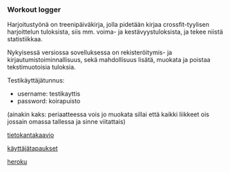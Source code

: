 ### Workout logger

Harjoitustyönä on treenipäiväkirja, jolla pidetään kirjaa crossfit-tyylisen harjoittelun tuloksista, siis mm. voima- ja kestävyystuloksista, ja tekee niistä statistiikkaa.

Nykyisessä versiossa sovelluksessa on rekisteröitymis- ja kirjautumistoiminnallisuus, sekä mahdollisuus lisätä, muokata ja poistaa tekstimuotoisia tuloksia.

Testikäyttäjätunnus:
* username: testikayttis
* password: koirapuisto

(ainakin kaks: periaatteessa vois jo muokata sillai että kaikki liikkeet ois jossain omassa tallessa ja sinne viitattais)

[tietokantakaavio](https://github.com/korolainenriikka/WorkoutLogger-tsoha/blob/master/documentation/tshohadiagram.png)

[käyttäjätapaukset](https://github.com/korolainenriikka/WorkoutLogger-tsoha/blob/master/documentation/user_stories.md)

[heroku](https://workoutlogger-tsoha.herokuapp.com/)
